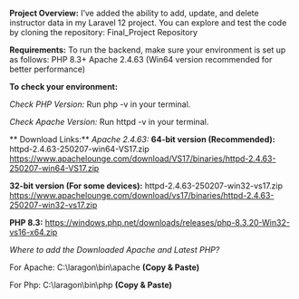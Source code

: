 **Project Overview:**
I’ve added the ability to add, update, and delete instructor data in my Laravel 12 project. You can explore and test the code by cloning the repository:
Final_Project Repository


**Requirements:**
To run the backend, make sure your environment is set up as follows:
PHP 8.3+
Apache 2.4.63 (Win64 version recommended for better performance)


**To check your environment:**

_Check PHP Version:_
Run php -v in your terminal.

_Check Apache Version:_
Run httpd -v in your terminal.


** Download Links:**
_Apache 2.4.63:_
**64-bit version (Recommended):**  httpd-2.4.63-250207-win64-VS17.zip 
https://www.apachelounge.com/download/VS17/binaries/httpd-2.4.63-250207-win64-VS17.zip

**32-bit version (For some devices):**  httpd-2.4.63-250207-win32-vs17.zip 
https://www.apachelounge.com/download/vs17/binaries/httpd-2.4.63-250207-win32-vs17.zip

**PHP 8.3:**
https://windows.php.net/downloads/releases/php-8.3.20-Win32-vs16-x64.zip

_Where to add the Downloaded Apache and Latest PHP?_

For Apache: C:\laragon\bin\apache **(Copy & Paste)**

For Php: C:\laragon\bin\php **(Copy & Paste)**

